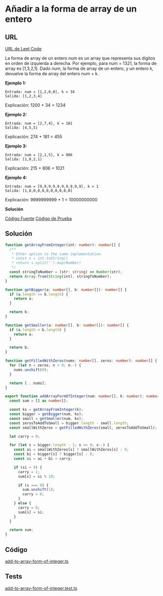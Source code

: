 # Añadir a la forma de array de un entero

## URL
[URL de Leet Code](https://leetcode.com/problems/add-to-array-form-of-integer/)

La forma de array de un entero num es un array que representa sus dígitos en orden de izquierda a derecha.
Por ejemplo, para num = 1321, la forma de array es [1,3,2,1].
Dado num, la forma de array de un entero, y un entero k,
devuelve la forma de array del entero num + k.

**Ejemplo 1:**

```
Entrada: num = [1,2,0,0], k = 34
Salida: [1,2,3,4]
```

Explicación: 1200 + 34 = 1234

**Ejemplo 2:**

```
Entrada: num = [2,7,4], k = 181
Salida: [4,5,5]
```

Explicación: 274 + 181 = 455

**Ejemplo 3:**

```
Entrada: num = [2,1,5], k = 806
Salida: [1,0,2,1]
```

Explicación: 215 + 806 = 1021

**Ejemplo 4:**

```
Entrada: num = [9,9,9,9,9,9,9,9,9,9], k = 1
Salida: [1,0,0,0,0,0,0,0,0,0,0]
```

Explicación: 9999999999 + 1 = 10000000000

**Solución**

[Código Fuente](./addToArrayFormOfInteger.ts)
[Código de Prueba](./addToArrayFormOfInteger.test.ts)

## Solución

```typescript
function getArrayFromInteger(int: number): number[] {
  /**
   * Other option to the same implementation.
   * const s = int.toString()
   * return s.split('').map(Number)
   */
  const stringToNumber = (str: string) => Number(str);
  return Array.from(String(int), stringToNumber);
}

function getBigger(a: number[], b: number[]): number[] {
  if (a.length >= b.length) {
    return a;
  }

  return b;
}

function getSmaller(a: number[], b: number[]): number[] {
  if (a.length < b.length) {
    return a;
  }

  return b;
}

function getFilledWithZeros(nums: number[], zeros: number): number[] {
  for (let n = zeros; n > 0; n--) {
    nums.unshift(0);
  }

  return [...nums];
}

export function addArrayFormOfInteger(num: number[], k: number): number[] {
  const sum = [] as number[];

  const ks = getArrayFromInteger(k);
  const bigger = getBigger(num, ks);
  const small = getSmaller(num, ks);
  const zerosToAddToSmall = bigger.length - small.length;
  const smallWithZeros = getFilledWithZeros(small, zerosToAddToSmall);

  let carry = 0;

  for (let s = bigger.length - 1; s >= 0; s--) {
    const ai = smallWithZeros[s] ? smallWithZeros[s] : 0;
    const bi = bigger[s] ? bigger[s] : 0;
    const si = ai + bi + carry;

    if (si > 9) {
      carry = 1;
      sum[s] = si % 10;

      if (s === 0) {
        sum.unshift(1);
        carry = 0;
      }
    } else {
      carry = 0;
      sum[s] = si;
    }
  }

  return sum;
}
```

## Código
[add-to-array-form-of-integer.ts](./add-to-array-form-of-integer.ts)

## Tests
[add-to-array-form-of-integer.test.ts](./add-to-array-form-of-integer.test.ts)
